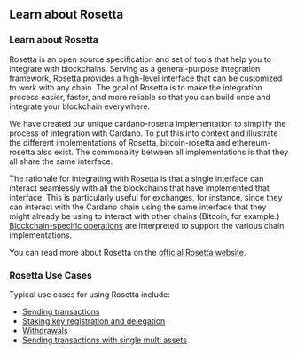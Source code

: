 ## Learn about Rosetta ##

### Learn about Rosetta ###
Rosetta is an open source specification and set of tools that help you to integrate with blockchains. Serving as a general-purpose integration framework, Rosetta provides a high-level interface that can be customized to work with any chain. The goal of Rosetta is to make the integration process easier, faster, and more reliable so that you can build once and integrate your blockchain everywhere.

We have created our unique cardano-rosetta implementation to simplify the process of integration with Cardano. To put this into context and illustrate the different implementations of Rosetta, bitcoin-rosetta and ethereum-rosetta also exist. The commonality between all implementations is that they all share the same interface.

The rationale for integrating with Rosetta is that a single interface can interact seamlessly with all the blockchains that have implemented that interface. This is particularly useful for exchanges, for instance, since they can interact with the Cardano chain using the same interface that they might already be using to interact with other chains (Bitcoin, for example.) [Blockchain-specific operations](https://www.rosetta-api.org/docs/1.4.4/models/Operation.html) are interpreted to support the various chain implementations. 

You can read more about Rosetta on the [official Rosetta website](https://www.rosetta-api.org/).

### Rosetta Use Cases ###
Typical use cases for using Rosetta include:
- [Sending transactions](https://github.com/input-output-hk/cardano-rosetta/tree/master/examples#transaction-sending)
- [Staking key registration and delegation](https://github.com/input-output-hk/cardano-rosetta/tree/master/examples#staking-key-registration-and-delegation)
- [Withdrawals](https://github.com/input-output-hk/cardano-rosetta/tree/master/examples#withdrawals)
- [Sending transactions with single multi assets](https://github.com/input-output-hk/cardano-rosetta/tree/master/examples#sending-transactions-with-single-multi-assets)
